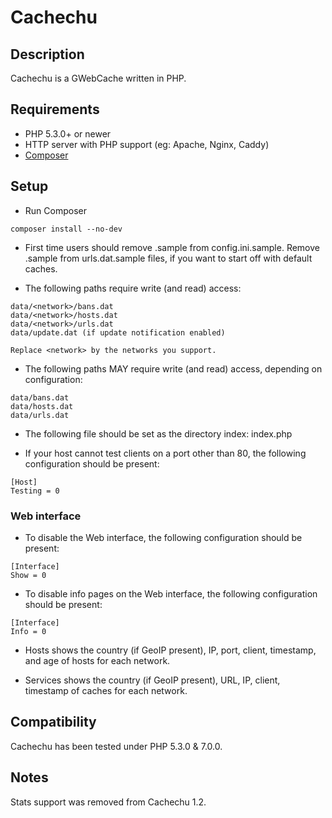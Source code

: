 # Cachechu

## Description
Cachechu is a GWebCache written in PHP.

## Requirements

- PHP 5.3.0+ or newer
- HTTP server with PHP support (eg: Apache, Nginx, Caddy)
- [Composer](https://getcomposer.org)

## Setup
*  Run Composer
```
composer install --no-dev
```
*  First time users should remove .sample from config.ini.sample. Remove .sample from urls.dat.sample files, if you want to start off with default caches.

*  The following paths require write (and read) access:
```
data/<network>/bans.dat
data/<network>/hosts.dat
data/<network>/urls.dat
data/update.dat (if update notification enabled)
```
    Replace <network> by the networks you support.

*  The following paths MAY require write (and read) access, depending on configuration:
```
data/bans.dat
data/hosts.dat
data/urls.dat
```
*  The following file should be set as the directory index:
index.php

*  If your host cannot test clients on a port other than 80, the following configuration should be present:
```
[Host]
Testing = 0
```
### Web interface

* To disable the Web interface, the following configuration should be present:
```
[Interface]
Show = 0
```
* To disable info pages on the Web interface, the following configuration should be present:
```
[Interface]
Info = 0
```
* Hosts shows the country (if GeoIP present), IP, port, client, timestamp,
        and age of hosts for each network.

* Services shows the country (if GeoIP present), URL, IP, client, timestamp of
        caches for each network.

## Compatibility

Cachechu has been tested under PHP 5.3.0 & 7.0.0.

## Notes

Stats support was removed from Cachechu 1.2.
